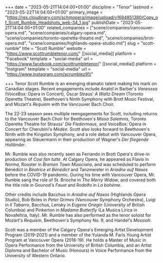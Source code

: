 +++
date = "2023-05-21T14:04:00+01:00"
discipline = "Tenor"
lastmod = "2023-05-22T14:04:00+01:00"
primary_image = "https://res.cloudinary.com/schmopera/image/upload/v1684851380/Copy_of_Scott_Rumble_Headshots_web-34_1.jpg"
publishDate = "2023-05-21T14:04:00+01:00"
related_companies = ["scene/companies/vancouver-opera.md", "scene/companies/calgary-opera.md", "scene/companies/toronto-operetta-theatre.md", "scene/companies/brot-opera.md", "scene/companies/highlands-opera-studio.md"]
slug = "scott-rumble"
title = "Scott Rumble"
website = "https://www.scottrumbletenor.com/"
[[social_media]]
platform = "Facebook"
template = "social-media"
url = "https://www.facebook.com/scottrumbletenor/"
[[social_media]]
platform = "Instgram"
template = "social-media"
url = "https://www.instagram.com/scrumblez91/"

+++
Tenor Scott Rumble is an emerging dramatic talent making his mark on Canadian stages. Recent engagements include Anatol in Barber's _Vanesssa_ (VoiceBox: Opera in Concert), Oscar Straus' _A Waltz Dream_ (Toronto Operetta Theatre), Beethoven's Ninth Symphony with Brott Music Festival, and Mozart's _Requiem_ with the Vancouver Bach Choir. 

The 22-23 season sees multiple reengagements for Scott, including returns to the Vancouver Bach Choir for Beethoven's _Missa Solemnis_, Toronto Operetta Theatre for Strauss' _Die Fledermaus_, and VoiceBox: Opera in Concert for Cherubini's _Médée_. Scott also looks forward to Beethoven's Ninth with the Kingston Symphony, and a role debut with Vancouver Opera, appearing as Steuermann in their production of Wagner's _Der fliegende Holländer_. 

Mr. Rumble was also recently seen as Ferrando in Brott Opera's drive-in production of _Così fan tutte_. At Calgary Opera, he appeared as Flavio in _Norma_, Rooster in _Bremen Town Musicians_, and was scheduled to perform Bénédict in _Béatrice et Bénédict_ and Tanzmeister in _Ariadne auf Naxos_ before the COVID-19 pandemic. During his time with Vancouver Opera, Mr. Rumble sang the role of St. Brioche in _The Merry Widow_, and covered both the title role in Gounod's _Faust_ and Rodolfo in _La bohème_.

Other credits include Bacchus in _Ariadne auf Naxos_ (Highlands Opera Studio), Bob Boles in _Peter Grimes_ (Vancouver Symphony Orchestra), Luigi in _Il Tabarro_, Bacchus, Lensky in _Eugene Onegin_ (University of British Columbia) and Pinkerton in _Madama Butterfly_ (La Musica Lirica in Novafeltria, Italy). Mr. Rumble has also performed as the tenor soloist for Mozart's _Requiem_, Beethoven's Symphony No. 9, and Handel's _Messiah_.  

Scott was a member of the Calgary Opera's Emerging Artist Development Program (2019-2021) and a member of the Yulanda M. Faris Young Artist Program at Vancouver Opera (2018-19). He holds a Master of Music in Opera Performance from the University of British Columbia, and an Artist Diploma and Bachelor of Music (Honours) in Voice Performance from the University of Western Ontario.